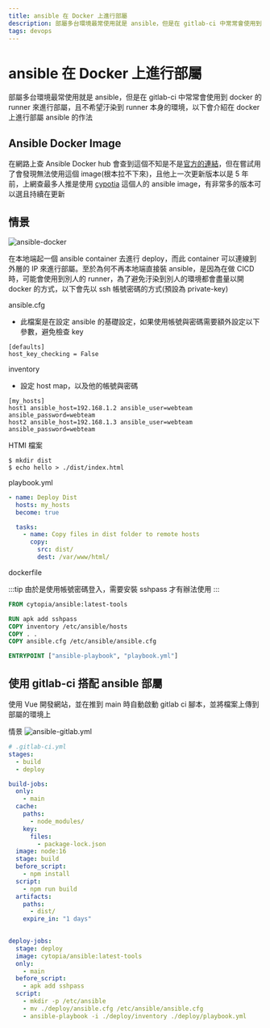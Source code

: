 ```yaml
---
title: ansible 在 Docker 上進行部屬
description: 部屬多台環境最常使用就是 ansible，但是在 gitlab-ci 中常常會使用到 docker 的 runner 來進行部屬，且不希望汙染到 runner 本身的環境，以下會介紹在 docker 上進行部屬 ansible 的作法
tags: devops
---
```


# ansible 在 Docker 上進行部屬
部屬多台環境最常使用就是 ansible，但是在 gitlab-ci 中常常會使用到 docker 的 runner 來進行部屬，且不希望汙染到 runner 本身的環境，以下會介紹在 docker 上進行部屬 ansible 的作法

## Ansible Docker Image
在網路上查 Ansible Docker hub 會查到這個不知是不是[官方的連結](https://hub.docker.com/r/ansible/ansible)，但在嘗試用了會發現無法使用這個 image(根本拉不下來)，且他上一次更新版本以是 5 年前，上網查最多人推是使用 [cypotia](https://hub.docker.com/r/cytopia/ansible) 這個人的 ansible image，有非常多的版本可以選且持續在更新

## 情景
![ansible-docker](/images/ansible-docker.png)

在本地端起一個 ansible container 去進行 deploy，而此 container 可以連線到外層的 IP 來進行部屬。至於為何不再本地端直接裝 ansible，是因為在做 CICD 時，可能會使用到別人的 runner，為了避免汙染到別人的環境都會盡量以開 docker 的方式，以下會先以 ssh 帳號密碼的方式(預設為 private-key)

ansible.cfg
* 此檔案是在設定 ansible 的基礎設定，如果使用帳號與密碼需要額外設定以下參數，避免檢查 key
```
[defaults]
host_key_checking = False
```

inventory
* 設定 host map，以及他的帳號與密碼
```
[my_hosts]
host1 ansible_host=192.168.1.2 ansible_user=webteam ansible_password=webteam
host2 ansible_host=192.168.1.3 ansible_user=webteam ansible_password=webteam
```

HTMl 檔案

```
$ mkdir dist
$ echo hello > ./dist/index.html
```

playbook.yml
```yaml
- name: Deploy Dist
  hosts: my_hosts
  become: true

  tasks:
    - name: Copy files in dist folder to remote hosts
      copy: 
        src: dist/
        dest: /var/www/html/
```

dockerfile

:::tip
由於是使用帳號密碼登入，需要安裝 sshpass 才有辦法使用
:::

```dockerfile
FROM cytopia/ansible:latest-tools

RUN apk add sshpass 
COPY inventory /etc/ansible/hosts
COPY . .
COPY ansible.cfg /etc/ansible/ansible.cfg

ENTRYPOINT ["ansible-playbook", "playbook.yml"]
```

## 使用 gitlab-ci 搭配 ansible 部屬
使用 Vue 開發網站，並在推到 main 時自動啟動 gitlab ci 腳本，並將檔案上傳到部屬的環境上

情景
![ansible-gitlab.yml](/images/ansible-gitlab.png)


```yml
# .gitlab-ci.yml
stages:
  - build
  - deploy

build-jobs:
  only:
    - main
  cache:
    paths:
      - node_modules/
    key:
      files:
        - package-lock.json
  image: node:16
  stage: build
  before_script:
    - npm install
  script:
    - npm run build
  artifacts:
    paths:
      - dist/
    expire_in: "1 days"
    

deploy-jobs:
  stage: deploy
  image: cytopia/ansible:latest-tools
  only:
    - main
  before_script:
    - apk add sshpass
  script:
    - mkdir -p /etc/ansible
    - mv ./deploy/ansible.cfg /etc/ansible/ansible.cfg
    - ansible-playbook -i ./deploy/inventory ./deploy/playbook.yml
```